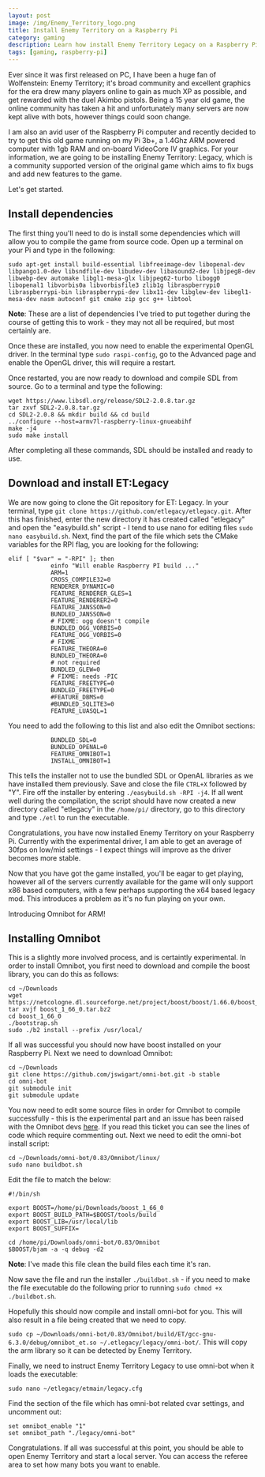```yaml
---
layout: post
image: /img/Enemy_Territory_logo.png
title: Install Enemy Territory on a Raspberry Pi
category: gaming
description: Learn how install Enemy Territory Legacy on a Raspberry Pi.
tags: [gaming, raspberry-pi]
---
```


Ever since it was first released on PC, I have been a huge fan of Wolfenstein: Enemy Territory; it's broad community and excellent graphics for the era drew many players online to gain as much XP as possible, and get rewarded with the duel Akimbo pistols. Being a 15 year old game, the online community has taken a hit and unfortunately many servers are now kept alive with bots, however things could soon change.

I am also an avid user of the Raspberry Pi computer and recently decided to try to get this old game running on my Pi 3b+, a 1.4Ghz ARM powered computer with 1gb RAM and on-board VideoCore IV graphics. For your information, we are going to be installing Enemy Territory: Legacy, which is a community supported version of the original game which aims to fix bugs and add new features to the game.

 Let's get started.

## Install dependencies

The first thing you'll need to do is install some dependencies which will allow you to compile the game from source code. Open up a terminal on your Pi and type in the following:

```
sudo apt-get install build-essential libfreeimage-dev libopenal-dev libpango1.0-dev libsndfile-dev libudev-dev libasound2-dev libjpeg8-dev libwebp-dev automake libgl1-mesa-glx libjpeg62-turbo libogg0 libopenal1 libvorbis0a libvorbisfile3 zlib1g libraspberrypi0 libraspberrypi-bin libraspberrypi-dev libx11-dev libglew-dev libegl1-mesa-dev nasm autoconf git cmake zip gcc g++ libtool
```

**Note**: These are a list of dependencies I've tried to put together during the course of getting this to work - they may not all be required, but most certainly are.

Once these are installed, you now need to enable the experimental OpenGL driver. In the terminal type `sudo raspi-config`, go to the Advanced page and enable the OpenGL driver, this will require a restart.

Once restarted, you are now ready to download and compile SDL from source. Go to a terminal and type the following:

```
wget https://www.libsdl.org/release/SDL2-2.0.8.tar.gz
tar zxvf SDL2-2.0.8.tar.gz
cd SDL2-2.0.8 && mkdir build && cd build
../configure --host=armv7l-raspberry-linux-gnueabihf
make -j4
sudo make install
```

After completing all these commands, SDL should be installed and ready to use.

## Download and install ET:Legacy

We are now going to clone the Git repository for ET: Legacy. In your terminal, type `git clone https://github.com/etlegacy/etlegacy.git`. After this has finished, enter the new directory it has created called "etlegacy" and open the "easybuild.sh" script - I tend to use nano for editing files `sudo nano easybuild.sh`. Next, find the part of the file which sets the CMake variables for the RPI flag, you are looking for the following:

```
elif [ "$var" = "-RPI" ]; then
			einfo "Will enable Raspberry PI build ..."
			ARM=1
			CROSS_COMPILE32=0
			RENDERER_DYNAMIC=0
			FEATURE_RENDERER_GLES=1
			FEATURE_RENDERER2=0
			FEATURE_JANSSON=0
			BUNDLED_JANSSON=0
			# FIXME: ogg doesn't compile
			BUNDLED_OGG_VORBIS=0
			FEATURE_OGG_VORBIS=0
			# FIXME
			FEATURE_THEORA=0
			BUNDLED_THEORA=0
			# not required
			BUNDLED_GLEW=0
			# FIXME: needs -PIC
			FEATURE_FREETYPE=0
			BUNDLED_FREETYPE=0
			#FEATURE_DBMS=0
			#BUNDLED_SQLITE3=0
			FEATURE_LUASQL=1
```

You need to add the following to this list and also edit the Omnibot sections:

```
			BUNDLED_SDL=0
			BUNDLED_OPENAL=0
			FEATURE_OMNIBOT=1
			INSTALL_OMNIBOT=1
```

This tells the installer not to use the bundled SDL or OpenAL libraries as we have installed them previously. Save and close the file `CTRL+X` followed by "Y". Fire off the installer by entering `./easybuild.sh -RPI -j4`. If all went well during the compilation, the script should have now created a new directory called "etlegacy" in the `/home/pi/` directory, go to this directory and type `./etl` to run the executable.

Congratulations, you have now installed Enemy Territory on your Raspberry Pi. Currently with the experimental driver, I am able to get an average of 30fps on low/mid settings - I expect things will improve as the driver becomes more stable.

Now that you have got the game installed, you'll be eagar to get playing, however all of the servers currently available for the game will only support x86 based computers, with a few perhaps supporting the x64 based legacy mod. This introduces a problem as it's no fun playing on your own.

Introducing Omnibot for ARM!

## Installing Omnibot

This is a slightly more involved process, and is certaintly experimental. In order to install Omnibot, you first need to download and compile the boost library, you can do this as follows:

```
cd ~/Downloads
wget https://netcologne.dl.sourceforge.net/project/boost/boost/1.66.0/boost_1_66_0.tar.bz2
tar xvjf boost_1_66_0.tar.bz2
cd boost_1_66_0
./bootstrap.sh
sudo ./b2 install --prefix /usr/local/
```

If all was successful you should now have boost installed on your Raspberry Pi. Next we need to download Omnibot:

```
cd ~/Downloads
git clone https://github.com/jswigart/omni-bot.git -b stable
cd omni-bot
git submodule init
git submodule update
```

You now need to edit some source files in order for Omnibot to compile successfully - this is the experimental part and an issue has been raised with the Omnibot devs [here](https://github.com/jswigart/omni-bot/issues/6#issuecomment-427597474). If you read this ticket you can see the lines of code which require commenting out. Next we need to edit the omni-bot install script:

```
cd ~/Downloads/omni-bot/0.83/Omnibot/linux/
sudo nano buildbot.sh
```

Edit the file to match the below:

```
#!/bin/sh

export BOOST=/home/pi/Downloads/boost_1_66_0
export BOOST_BUILD_PATH=$BOOST/tools/build
export BOOST_LIB=/usr/local/lib
export BOOST_SUFFIX=

cd /home/pi/Downloads/omni-bot/0.83/Omnibot
$BOOST/bjam -a -q debug -d2
```

**Note**: I've made this file clean the build files each time it's ran.

Now save the file and run the installer `./buildbot.sh` - if you need to make the file executable do the following prior to running `sudo chmod +x ./buildbot.sh`.

Hopefully this should now compile and install omni-bot for you. This will also result in a file being created that we need to copy.

`sudo cp ~/Downloads/omni-bot/0.83/Omnibot/build/ET/gcc-gnu-6.3.0/debug/omnibot_et.so ~/.etlegacy/legacy/omni-bot/`. This will copy the arm library so it can be detected by Enemy Territory.

Finally, we need to instruct Enemy Territory Legacy to use omni-bot when it loads the executable:

`sudo nano ~/etlegacy/etmain/legacy.cfg`

Find the section of the file which has omni-bot related cvar settings, and uncomment out:

```
set omnibot_enable "1"
set omnibot_path "./legacy/omni-bot"
```

Congratulations. If all was successful at this point, you should be able to open Enemy Territory and start a local server. You can access the referee area to set how many bots you want to enable.




